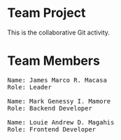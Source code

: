 # Team Project
This is the collaborative Git activity.

# Team Members
<pre>
Name: James Marco R. Macasa
Role: Leader

Name: Mark Genessy I. Mamore
Role: Backend Developer

Name: Louie Andrew D. Magahis
Role: Frontend Developer
</pre>